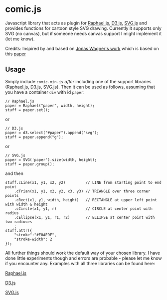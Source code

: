 comic.js
=======

Javascript library that acts as plugin for [Raphael.js](http://raphaeljs.com/), [D3.js](http://d3js.org/), [SVG.js](http://svgjs.com/) and provides functions for cartoon style SVG drawing. Currently it supports only SVG (no canvas), but if someone needs canvas support I might implement it (let me know).

Credits:
Inspired by and based on [Jonas Wagner's work](http://29a.ch/2010/2/10/hand-drawn-lines-algorithm-javascript-canvas-html5)
which is based on this [paper](http://iwi.eldoc.ub.rug.nl/FILES/root/2008/ProcCAGVIMeraj/2008ProcCAGVIMeraj.pdf)

Usage
-----
Simply include `comic.min.js` _after_ including one of the support libraries ([Raphael.js](http://raphaeljs.com/), [D3.js](http://d3js.org/), [SVG.js](http://svgjs.com/)). Then it can be used as follows, assuming that you have a container `div` with id `paper`:

```
// Raphael.js
paper = Raphael("paper", width, height);
stuff = paper.set();
```
or
```
// D3.js
paper = d3.select("#paper").append('svg');
stuff = paper.append("g");
```
or
```
// SVG.js
paper = SVG('paper').size(width, height);
stuff = paper.group();
```
and then
```
stuff.cLine(x1, y1, x2, y2)         // LINE from starting point to end point
    .cTrian(x1, y1, x2, y2, x3, y3) // TRIANGLE over three corner points
    .cRect(x1, y1, width, height)   // RECTANGLE at upper left point with width & height
    .cCircle(x1, y1, r)             // CIRCLE at center point with radius
    .cEllipse(x1, y1, r1, r2)       // ELLIPSE at center point with two radiuses
    ;
stuff.attr({
    "stroke":"#E0AE9F",
    "stroke-width": 2
});
```

All further things should work the default way of your chosen library. I have done little experiments though and errors are probable - please let me know if you encounter any. Examples with all three libraries can be found here:

[Raphael.js](http://www.morvai.de/comicjs/index1.html)

[D3.js](http://www.morvai.de/comicjs/index2.html)

[SVG.js](http://www.morvai.de/comicjs/index3.html)
